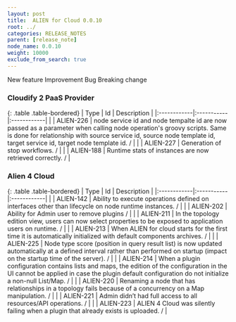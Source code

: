 ```yaml
---
layout: post
title:  ALIEN for Cloud 0.0.10
root: ../
categories: RELEASE_NOTES
parent: [release_note]
node_name: 0.0.10
weight: 10000
exclude_from_search: true
---
```





<i class="fa fa-plus text-success"></i> New feature <i class="fa fa-level-up text-primary"></i> Improvement  <i class="fa fa-bug text-danger"></i> Bug <i class="fa fa-exclamation-triangle text-warning"></i> Breaking change


### Cloudify 2 PaaS Provider



  {: .table .table-bordered}
  | Type        | Id         | Description |
  |:------------|:-----------|:------------|
    |  <i class="fa fa-plus text-success"></i> | ALIEN-226 | node service id and node tempalte id are now passed as a parameter when calling node operation's groovy scripts. Same is done for relationship with source service id, source node template id, target service id, target node template id. /  |
    |  <i class="fa fa-plus text-success"></i> | ALIEN-227 | Generation of stop workflows. /  |
      |  <i class="fa fa-level-up text-primary"></i> | ALIEN-188 | Runtime stats of instances are now retrieved correctly. /  |
    


### Alien 4 Cloud



  {: .table .table-bordered}
  | Type        | Id         | Description |
  |:------------|:-----------|:------------|
    |  <i class="fa fa-plus text-success"></i> | ALIEN-142 | Ability to execute operations defined on interfaces other than lifecycle on node runtime instances. /  |
    |  <i class="fa fa-plus text-success"></i> | ALIEN-202 | Ability for Admin user to remove plugins /  |
    |  <i class="fa fa-plus text-success"></i> | ALIEN-211 | In the topology edition view, users can now select properties to be exposed to application users on runtime. /  |
    |  <i class="fa fa-plus text-success"></i> | ALIEN-213 | When ALIEN for cloud starts for the first time it is automatically initialized with default components archives. /  |
      |  <i class="fa fa-level-up text-primary"></i> | ALIEN-225 | Node type score (position in query result list) is now updated automatically at a defined interval rather than performed on startup (impact on the startup time of the server). /  |
      |  <i class="fa fa-bug text-danger"></i> | ALIEN-214 | When a plugin configuration contains lists and maps, the edition of the configuration in the UI cannot be applied in case the plugin default configuration do not initialize a non-null List/Map. /  |
    |  <i class="fa fa-bug text-danger"></i> | ALIEN-220 | Renaming a node that has relationships in a topology fails because of a concurrency on a Map manipulation. /  |
    |  <i class="fa fa-bug text-danger"></i> | ALIEN-221 | Admin didn’t had full access to all resources/API operations. /  |
    |  <i class="fa fa-bug text-danger"></i> | ALIEN-223 | ALIEN 4 Cloud was silently failing when a plugin that already exists is uploaded. /  |
  

